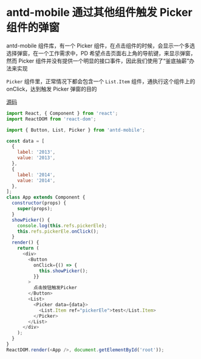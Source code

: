 <!-- Date: 2017-08-24 08:42:55 -->

# antd-mobile 通过其他组件触发 Picker 组件的弹窗

antd-mobile 组件库，有一个 Picker 组件，在点击组件的时候，会显示一个多选选择弹窗，在一个工作需求中，PD 希望点击页面右上角的导航键，来显示弹窗， 然而 Picker 组件并没有提供一个明显的接口事件，因此我们使用了“釜底抽薪”办法来实现

`Picker` 组件里，正常情况下都会包含一个 `List.Item` 组件，通执行这个组件上的 onClick，达到触发 Picker 弹窗的目的

[源码](./demo/)

```js
import React, { Component } from 'react';
import ReactDOM from 'react-dom';

import { Button, List, Picker } from 'antd-mobile';

const data = [
  {
    label: '2013',
    value: '2013',
  },
  {
    label: '2014',
    value: '2014',
  },
];
class App extends Component {
  constructor(props) {
    super(props);
  }
  showPicker() {
    console.log(this.refs.pickerEle);
    this.refs.pickerEle.onClick();
  }
  render() {
    return (
      <div>
        <Button
          onClick={() => {
            this.showPicker();
          }}
        >
          点击按钮触发Picker
        </Button>
        <List>
          <Picker data={data}>
            <List.Item ref="pickerEle">test</List.Item>
          </Picker>
        </List>
      </div>
    );
  }
}
ReactDOM.render(<App />, document.getElementById('root'));
```
